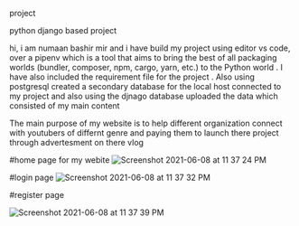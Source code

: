 project

python django  based project 

hi,
i am numaan bashir mir and i have build my project using editor vs code, over a pipenv which is a tool that aims to bring the best of all packaging worlds (bundler, composer, npm, cargo, yarn, etc.) to the Python world . I have also included the requirement file for the project . Also using postgresql created a secondary database for the local host connected to my project and also using the djnago database uploaded the data which consisted of my main content  

The main purpose of my website is to help different organization connect with youtubers of differnt genre and paying them to launch there project through advertesment on there vlog  


#home page for my webite
![Screenshot 2021-06-08 at 11 37 24 PM](https://user-images.githubusercontent.com/71112748/121236212-52df5000-c8b3-11eb-82ab-f9c3751a0065.png)

#login page
![Screenshot 2021-06-08 at 11 37 32 PM](https://user-images.githubusercontent.com/71112748/121236278-65598980-c8b3-11eb-910c-3a182ee8cd42.png)

#register page 

![Screenshot 2021-06-08 at 11 37 39 PM](https://user-images.githubusercontent.com/71112748/121236236-5c68b800-c8b3-11eb-8a66-f07e7bac8b6f.png)

